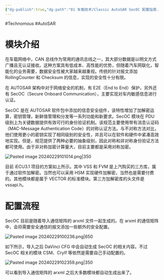 ```yaml
---
{"dg-publish":true,"dg-path":"01 车载技术/Classic AutoSAR SecOC 配置指南.md","permalink":"/01 车载技术/Classic AutoSAR SecOC 配置指南/","created":"2024-02-29T09:46:12.000+08:00","updated":"2024-11-19T13:49:57.000+08:00"}
---
```


#Technomous #AutoSAR

# 模块介绍

在车载网络中，CAN 总线作为常用的通讯总线之一，其大部分数据是以明文方式广播且无认证接收。这种方案具有低成本、高性能的优势，但随着汽车网联化，智能化的业务需要，数据安全性被大家越来越重视。传统的针对报文添加 RollingCounter 和 Checksum 的信息，实现的安全性十分有限。

在 AUTOSAR 架构中对于网络安全的机制，有 E2E（End to End）保护，另外还有 SecOC（Secure Onboard Communication），主要实现对车内敏感信息进行认证。

SecOC 是在 AUTOSAR 软件包中添加的信息安全组件，该特性增加了加解密运算，密钥管理，新鲜值管理和分发等一系列功能和新要求。SecOC 模块在 PDU 级别上为关键数据提供有效可行的身份验证机制。该规范主要使用带有消息认证码（MAC-Message Authentication Code）的对称认证方法。与不对称方法对比，他们使用更小的密钥实现了相同级别的安全性，并且可以在软件和硬件中紧凑高效地实现。但是，规范提供了两种必要的抽象级别，因此对称和非对称身份验证方法都可使用。由于非对称加密计算量大，目前主要都是采用对称加密。

![Pasted image 20240229101014.png|350](/img/user/0.Asset/resource/Pasted%20image%2020240229101014.png)

目前 iECU3.1 项目的方案如上所示。其中 VSS 和 FVM 是上汽购买的三方库，属于通过软件加解密。当然也可以采用 HSM 实现硬件加解密，当然也是需要付费的。其他模块都是属于 VECTOR 的标准模块。第三方加解密库的头文件是 vssapi.h。

# 配置流程

SecOC 目前是随着导入通信矩阵的 arxml 文件一起生成的。在 arxml 的通信矩阵中，会将需要安全通信的报文添加一些额外的安全配置。

![Pasted image 20240229100236.png|650](/img/user/0.Asset/resource/Pasted%20image%2020240229100236.png)

如下所示，导入之后 DaVinci CFG 中会自动生成 SecOC 的相关内容。不过 SecOC 相关的模块 CSM、CryIf 等依然是需要自己手动配置的。

![Pasted image 20240229102359.png|350](/img/user/0.Asset/resource/Pasted%20image%2020240229102359.png)

可以看到导入通信矩阵的 arxml 之后大多数模块都自动生成出来了。
